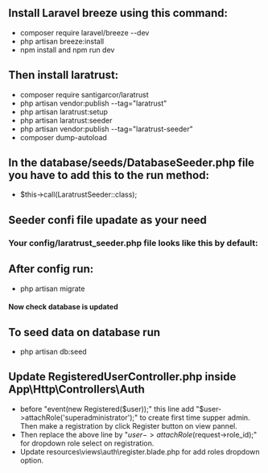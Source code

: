 ## Install Laravel breeze using this command:

-   composer require laravel/breeze --dev
-   php artisan breeze:install
-   npm install and npm run dev

## Then install laratrust:

-   composer require santigarcor/laratrust
-   php artisan vendor:publish --tag="laratrust"
-   php artisan laratrust:setup
-   php artisan laratrust:seeder
-   php artisan vendor:publish --tag="laratrust-seeder"
-   composer dump-autoload

## In the database/seeds/DatabaseSeeder.php file you have to add this to the run method:

-   $this->call(LaratrustSeeder::class);

## Seeder confi file upadate as your need

### Your config/laratrust_seeder.php file looks like this by default:

## After config run:

-   php artisan migrate

#### Now check database is updated

## To seed data on database run

-   php artisan db:seed

## Update RegisteredUserController.php inside App\Http\Controllers\Auth

-   before "event(new Registered($user));" this line add "$user->attachRole('superadministrator');" to create first time supper admin. Then make a registration by click Register button on view pannel.
-   Then replace the above line by "$user->attachRole($request->role_id);" for dropdown role select on registration.
-   Update resources\views\auth\register.blade.php for add roles dropdown option.
